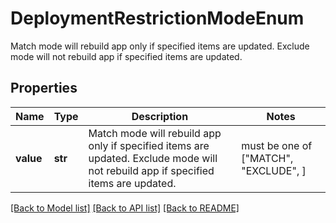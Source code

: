 # DeploymentRestrictionModeEnum

Match mode will rebuild app only if specified items are updated. Exclude mode will not rebuild app if specified items are updated.

## Properties
Name | Type | Description | Notes
------------ | ------------- | ------------- | -------------
**value** | **str** | Match mode will rebuild app only if specified items are updated. Exclude mode will not rebuild app if specified items are updated. |  must be one of ["MATCH", "EXCLUDE", ]

[[Back to Model list]](../README.md#documentation-for-models) [[Back to API list]](../README.md#documentation-for-api-endpoints) [[Back to README]](../README.md)


